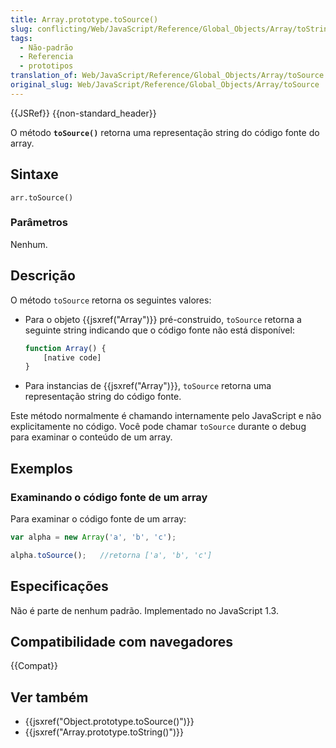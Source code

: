```yaml
---
title: Array.prototype.toSource()
slug: conflicting/Web/JavaScript/Reference/Global_Objects/Array/toString
tags:
  - Não-padrão
  - Referencia
  - prototipos
translation_of: Web/JavaScript/Reference/Global_Objects/Array/toSource
original_slug: Web/JavaScript/Reference/Global_Objects/Array/toSource
---
```


{{JSRef}} {{non-standard_header}}

O método **`toSource()`** retorna uma representação string do código fonte do array.

## Sintaxe

```
arr.toSource()
```

### Parâmetros

Nenhum.

## Descrição

O método `toSource` retorna os seguintes valores:

- Para o objeto {{jsxref("Array")}} pré-construido, `toSource` retorna a seguinte string indicando que o código fonte não está disponível:

  ```js
  function Array() {
      [native code]
  }
  ```

- Para instancias de {{jsxref("Array")}}, `toSource` retorna uma representação string do código fonte.

Este método normalmente é chamando internamente pelo JavaScript e não explicitamente no código. Você pode chamar `toSource` durante o debug para examinar o conteúdo de um array.

## Exemplos

### Examinando o código fonte de um array

Para examinar o código fonte de um array:

```js
var alpha = new Array('a', 'b', 'c');

alpha.toSource();   //retorna ['a', 'b', 'c']
```

## Especificações

Não é parte de nenhum padrão. Implementado no JavaScript 1.3.

## Compatibilidade com navegadores

{{Compat}}

## Ver também

- {{jsxref("Object.prototype.toSource()")}}
- {{jsxref("Array.prototype.toString()")}}
